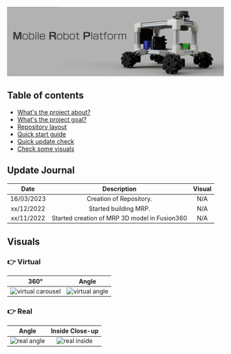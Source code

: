 ![banner](visuals/Banner/slide1.png)

## Table of contents

- [What's the project about?](#whats-this-project-about)
- [What's the project goal?](#project-goal)
- [Repository layout](#repository-layout)
- [Quick start guide](#quick-start-guide)
- [Quick update check](#update-journal)
- [Check some visuals](#visuals)


## Update Journal

| Date | Description | Visual |
| :-: | :-: | :-: |
| 16/03/2023 | Creation of Repository. | N/A |
| xx/12/2022 | Started building MRP. | N/A |
| xx/11/2022 | Started creation of MRP 3D model in Fusion360 | N/A |



## Visuals

### :point_right: Virtual

| 360° | Angle  |
| :-: | :-: |
<img src="visuals\.gif" alt="virtual carousel" width="400px"/> | <img src="visuals\.png" alt="virtual angle" width="400px"/>

### :point_right: Real

| Angle | Inside Close-up |
| :-: | :-: |
<img src="visuals\.jpg" alt="real angle" width="400px"/> | <img src="visuals\.jpg" alt="real inside" width="415px"/>